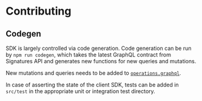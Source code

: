 # Contributing

## Codegen

SDK is largely controlled via code generation.
Code generation can be run by `npm run codegen`, which takes the latest GraphQL contract from Signatures API and generates new functions for new queries and mutations.

New mutations and queries needs to be added to [`operations.graphql`](./operations.graphql).

In case of asserting the state of the client SDK, tests can be added in `src/test` in the appropriate unit or integration test directory.
